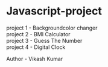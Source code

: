 # Javascript-project
project 1 - Backgroundcolor changer<br>
project 2 - BMI Calculator <br>
project 3 - Guess The Number<br>
project 4 - Digital Clock <br>



Author - Vikash Kumar
